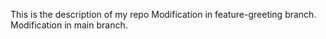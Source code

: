 This is the description of my repo 
Modification in feature-greeting branch.
Modification in main branch.